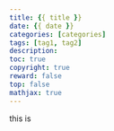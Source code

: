 ```yaml
---
title: {{ title }}
date: {{ date }}
categories: [categories]
tags: [tag1, tag2]
description: 
toc: true
copyright: true
reward: false
top: false
mathjax: true
---
```


this is 
<!--more-->


